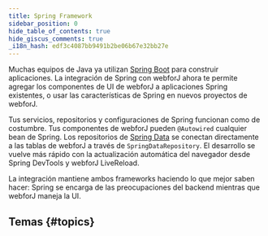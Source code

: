 ```yaml
---
title: Spring Framework
sidebar_position: 0
hide_table_of_contents: true
hide_giscus_comments: true
_i18n_hash: edf3c4087bb9491b2be06b67e32bb27e
---
```

<Head>
  <style>{`
  .container {
    max-width: 65em !important;
  }
  `}</style>
</Head>

Muchas equipos de Java ya utilizan [Spring Boot](https://spring.io/projects/spring-boot) para construir aplicaciones. La integración de Spring con webforJ ahora te permite agregar los componentes de UI de webforJ a aplicaciones Spring existentes, o usar las características de Spring en nuevos proyectos de webforJ.

Tus servicios, repositorios y configuraciones de Spring funcionan como de costumbre. Tus componentes de webforJ pueden `@Autowired` cualquier bean de Spring. Los repositorios de [Spring Data](https://spring.io/projects/spring-data) se conectan directamente a las tablas de webforJ a través de `SpringDataRepository`. El desarrollo se vuelve más rápido con la actualización automática del navegador desde Spring DevTools y webforJ LiveReload.

La integración mantiene ambos frameworks haciendo lo que mejor saben hacer: Spring se encarga de las preocupaciones del backend mientras que webforJ maneja la UI.

## Temas {#topics}

<DocCardList className="topics-section" />
